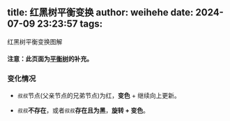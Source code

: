 title: 红黑树平衡变换
author: weihehe
date: 2024-07-09 23:23:57
tags:
---
红黑树平衡变换图解
<!-- more -->

#### 注意：此页面为[平衡树](https://weihehe.top/2024/07/01/%E4%BA%8C%E5%8F%89%E6%A0%91-1/)的补充。


### 变化情况

- `叔叔`节点(父亲节点的兄弟节点)为红，**变色** + 继续向上更新。

- `叔叔`**不存在**，或者`叔叔`**存在且为黑**，**旋转 + 变色**。